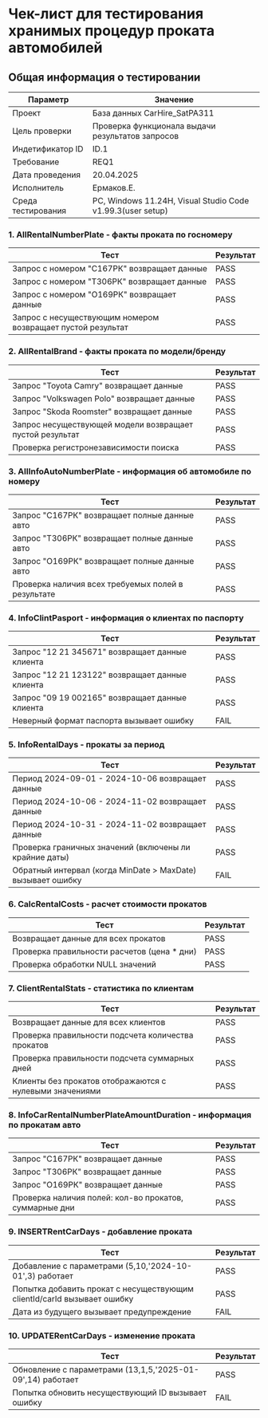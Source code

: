 # Чек-лист для тестирования хранимых процедур проката автомобилей

## Общая информация о тестировании

| Параметр               | Значение                                         |
|------------------------|--------------------------------------------------|
| Проект                 | База данных CarHire_SatPA311                     |
| Цель проверки          | Проверка функционала выдачи результатов запросов |
| Индетификатор ID       | ID.1                                             |
| Требование             | REQ1                                             |
| Дата проведения        | 20.04.2025                                       |
| Исполнитель            | Ермаков.Е.                                       |
| Среда тестирования     | PC, Windows 11.24H, Visual Studio Code v1.99.3(user setup) |


### 1. AllRentalNumberPlate - факты проката по госномеру
| Тест                                                                 | Результат |
|----------------------------------------------------------------------|-----------|
| Запрос с номером "С167РК" возвращает данные                          | PASS      |
| Запрос с номером "Т306РК" возвращает данные                          | PASS      |
| Запрос с номером "О169РК" возвращает данные                          | PASS      |
| Запрос с несуществующим номером возвращает пустой результат          | PASS      |

### 2. AllRentalBrand - факты проката по модели/бренду
| Тест                                                                 | Результат |
|----------------------------------------------------------------------|-----------|
| Запрос "Toyota Camry" возвращает данные                              | PASS      |
| Запрос "Volkswagen Polo" возвращает данные                           | PASS      |
| Запрос "Skoda Roomster" возвращает данные                            | PASS      |
| Запрос несуществующей модели возвращает пустой результат             | PASS      |
| Проверка регистронезависимости поиска                                | PASS      |

### 3. AllInfoAutoNumberPlate - информация об автомобиле по номеру
| Тест                                                                 | Результат |
|----------------------------------------------------------------------|-----------|
| Запрос "С167РК" возвращает полные данные авто                        | PASS      |
| Запрос "Т306РК" возвращает полные данные авто                        | PASS      |
| Запрос "О169РК" возвращает полные данные авто                        | PASS      |
| Проверка наличия всех требуемых полей в результате                   | PASS      |

### 4. InfoClintPasport - информация о клиентах по паспорту
| Тест                                                                 | Результат |
|----------------------------------------------------------------------|-----------|
| Запрос "12 21 345671" возвращает данные клиента                      | PASS      |
| Запрос "12 21 123122" возвращает данные клиента                      | PASS      |
| Запрос "09 19 002165" возвращает данные клиента                      | PASS      |
| Неверный формат паспорта вызывает ошибку                             | FAIL      |

### 5. InfoRentalDays - прокаты за период
| Тест                                                                 | Результат |
|----------------------------------------------------------------------|-----------|
| Период 2024-09-01 - 2024-10-06 возвращает данные                     | PASS      |
| Период 2024-10-06 - 2024-11-02 возвращает данные                     | PASS      |
| Период 2024-10-31 - 2024-11-02 возвращает данные                     | PASS      |
| Проверка граничных значений (включены ли крайние даты)               | PASS      |
| Обратный интервал (когда MinDate > MaxDate) вызывает ошибку          | FAIL      |

### 6. CalcRentalCosts - расчет стоимости прокатов
| Тест                                                                 | Результат |
|----------------------------------------------------------------------|-----------|
| Возвращает данные для всех прокатов                                  | PASS      |
| Проверка правильности расчетов (цена * дни)                          | PASS      |
| Проверка обработки NULL значений                                     | PASS      |

### 7. ClientRentalStats - статистика по клиентам
| Тест                                                                 | Результат |
|----------------------------------------------------------------------|-----------|
| Возвращает данные для всех клиентов                                  | PASS      |
| Проверка правильности подсчета количества прокатов                   | PASS      |
| Проверка правильности подсчета суммарных дней                        | PASS      |
| Клиенты без прокатов отображаются с нулевыми значениями              | PASS      |

### 8. InfoCarRentalNumberPlateAmountDuration - информация по прокатам авто
| Тест                                                                 | Результат |
|----------------------------------------------------------------------|-----------|
| Запрос "С167РК" возвращает данные                                    | PASS      |
| Запрос "Т306РК" возвращает данные                                    | PASS      |
| Запрос "О169РК" возвращает данные                                    | PASS      |
| Проверка наличия полей: кол-во прокатов, суммарные дни               | PASS      |

### 9. INSERTRentCarDays - добавление проката
| Тест                                                                 | Результат |
|----------------------------------------------------------------------|-----------|
| Добавление с параметрами (5,10,'2024-10-01',3) работает              | PASS      |
| Попытка добавить прокат с несуществующим clientId/carId вызывает ошибку | PASS   |
| Дата из будущего вызывает предупреждение                             | FAIL      |

### 10. UPDATERentCarDays - изменение проката
| Тест                                                                 | Результат |
|----------------------------------------------------------------------|-----------|
| Обновление с параметрами (13,1,5,'2025-01-09',14) работает           | PASS      |
| Попытка обновить несуществующий ID вызывает ошибку                   | FAIL      |